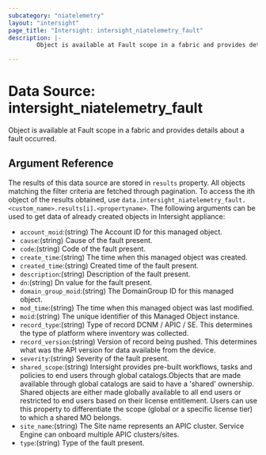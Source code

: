 ```yaml
---
subcategory: "niatelemetry"
layout: "intersight"
page_title: "Intersight: intersight_niatelemetry_fault"
description: |-
        Object is available at Fault scope in a fabric and provides details about a fault occurred.

---
```


# Data Source: intersight_niatelemetry_fault
Object is available at Fault scope in a fabric and provides details about a fault occurred.
## Argument Reference
The results of this data source are stored in `results` property.
All objects matching the filter criteria are fetched through pagination.
To access the ith object of the results obtained, use `data.intersight_niatelemetry_fault.<custom_name>.results[i].<propertyname>`.
The following arguments can be used to get data of already created objects in Intersight appliance:
* `account_moid`:(string) The Account ID for this managed object. 
* `cause`:(string) Cause of the fault present. 
* `code`:(string) Code of the fault present. 
* `create_time`:(string) The time when this managed object was created. 
* `created_time`:(string) Created time of the fault present. 
* `description`:(string) Description of the fault present. 
* `dn`:(string) Dn value for the fault present. 
* `domain_group_moid`:(string) The DomainGroup ID for this managed object. 
* `mod_time`:(string) The time when this managed object was last modified. 
* `moid`:(string) The unique identifier of this Managed Object instance. 
* `record_type`:(string) Type of record DCNM / APIC / SE. This determines the type of platform where inventory was collected. 
* `record_version`:(string) Version of record being pushed. This determines what was the API version for data available from the device. 
* `severity`:(string) Severity of the fault present. 
* `shared_scope`:(string) Intersight provides pre-built workflows, tasks and policies to end users through global catalogs.Objects that are made available through global catalogs are said to have a 'shared' ownership. Shared objects are either made globally available to all end users or restricted to end users based on their license entitlement. Users can use this property to differentiate the scope (global or a specific license tier) to which a shared MO belongs. 
* `site_name`:(string) The Site name represents an APIC cluster. Service Engine can onboard multiple APIC clusters/sites. 
* `type`:(string) Type of the fault present. 
 
